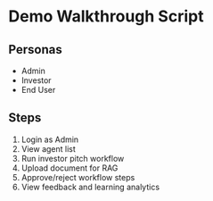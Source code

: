 # Demo Walkthrough Script

## Personas
- Admin
- Investor
- End User

## Steps
1. Login as Admin
2. View agent list
3. Run investor pitch workflow
4. Upload document for RAG
5. Approve/reject workflow steps
6. View feedback and learning analytics
